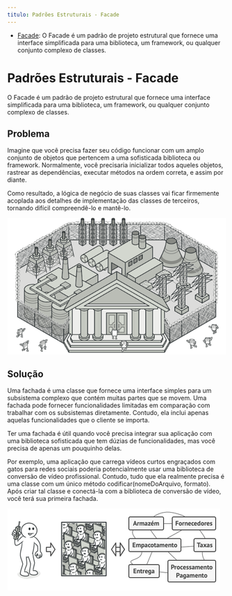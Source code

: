 ```yaml
---
titulo: Padrões Estruturais - Facade
---
```

- [Facade](https://refactoring.guru/pt-br/design-patterns/facade): O Facade é um padrão de projeto estrutural que fornece uma interface simplificada para uma biblioteca, um framework, ou qualquer conjunto complexo de classes.

# Padrões Estruturais - Facade

O Facade é um padrão de projeto estrutural que fornece uma interface simplificada para uma biblioteca, um framework, ou qualquer conjunto complexo de classes.

## Problema

Imagine que você precisa fazer seu código funcionar com um amplo conjunto de objetos que pertencem a uma sofisticada biblioteca ou framework. Normalmente, você precisaria inicializar todos aqueles objetos, rastrear as dependências, executar métodos na ordem correta, e assim por diante.

Como resultado, a lógica de negócio de suas classes vai ficar firmemente acoplada aos detalhes de implementação das classes de terceiros, tornando difícil compreendê-lo e mantê-lo.

![](01-padroes-estruturais-facade___01.png)

## Solução

Uma fachada é uma classe que fornece uma interface simples para um subsistema complexo que contém muitas partes que se movem. Uma fachada pode fornecer funcionalidades limitadas em comparação com trabalhar com os subsistemas diretamente. Contudo, ela inclui apenas aquelas funcionalidades que o cliente se importa.

Ter uma fachada é útil quando você precisa integrar sua aplicação com uma biblioteca sofisticada que tem dúzias de funcionalidades, mas você precisa de apenas um pouquinho delas.

Por exemplo, uma aplicação que carrega vídeos curtos engraçados com gatos para redes sociais poderia potencialmente usar uma biblioteca de conversão de vídeo profissional. Contudo, tudo que ela realmente precisa é uma classe com um único método codificar(nomeDoArquivo, formato). Após criar tal classe e conectá-la com a biblioteca de conversão de vídeo, você terá sua primeira fachada.

![](01-padroes-estruturais-facade___02.png)
